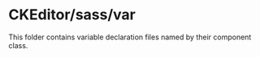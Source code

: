 # CKEditor/sass/var

This folder contains variable declaration files named by their component class.

